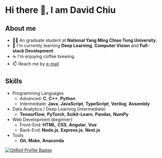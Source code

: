 # Hi there 👋, I am David Chiu

<!--
**david20571015/david20571015** is a ✨ _special_ ✨ repository because its `README.md` (this file) appears on your GitHub profile.

Here are some ideas to get you started:

- 🔭 I’m currently working on ...
- 🌱 I’m currently learning ...
- 👯 I’m looking to collaborate on ...
- 🤔 I’m looking for help with ...
- 💬 Ask me about ...
- 📫 How to reach me: ...
- 😄 Pronouns: ...
- ⚡ Fun fact: ...
-->

## About me

- :student: An graduate student at **National Yang Ming Chiao Tung University**.
- 🌱 I'm currently learning **Deep Learning**, **Computer Vision** and **Full-stack Development**.
- :coffee: I'm enjoying coffee brewing.
- 📫 Reach me by [e-mail](mailto:david20571015@gmail.com)

## Skills

- Programming Languages
  - Advanced: **C**, **C++**, **Python**
  - Intermediate: **Java**, **JavaScript**, **TypeScript**, **Verilog**, **Assembly**
- Data Analytics / Deep Learning (intermediate)
  - **TensorFlow**, **PyTorch**, **Scikit-Learn**, **Pandas**, **NumPy**
- Web Development (beginner)
  - Front-End: **HTML**, **CSS**, **Angular**, **Vue**
  - Back-End: **Node.js**, **Express.js**, **Nest.js**
- Tools
  - **Git**, **Make**, **Anaconda**

<a href="https://gitroll.io/profile/u4PNm65z6SYdwq5Hi21B5gJczW0A3" target="_blank"><img src="https://gitroll.io/api/badges/profiles/v1/u4PNm65z6SYdwq5Hi21B5gJczW0A3" alt="GitRoll Profile Badge"/></a>
